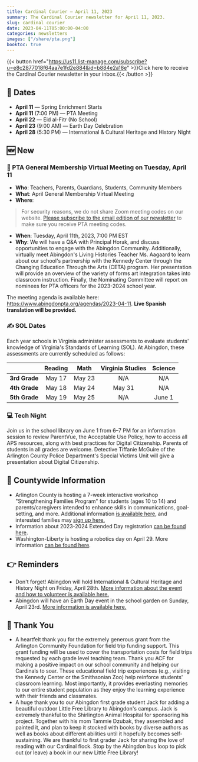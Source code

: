 ```yaml
---
title: Cardinal Courier — April 11, 2023
summary: The Cardinal Courier newsletter for April 11, 2023.
slug: cardinal courier
date: 2023-04-11T05:00:00-04:00
categories: newsletters
images: ["/share/pta.png"]
booktoc: true
---
```


{{< button href="https://us11.list-manage.com/subscribe?u=e8c2877018f64aa7e1fd2e884&id=b884e2a18e" >}}Click here to receive the Cardinal Courier newsletter in your inbox.{{< /button >}}

## 📅 Dates

- **April 11** — Spring Enrichment Starts
- **April 11** (7:00 PM) — PTA Meeting
- **April 22** — Eid al-Fitr (No School)
- **April 23** (9:00 AM) — Earth Day Celebration
- **April 28** (5:30 PM) — International & Cultural Heritage and History Night

## 🆕 New

### 👋 PTA General Membership Virtual Meeting on Tuesday, April 11

- **Who**: Teachers, Parents, Guardians, Students, Community Members
- **What**: April General Membership Virtual Meeting
- **Where**:
> For security reasons, we do not share Zoom meeting codes on our website. [Please subscribe to the email edition of our newsletter](https://us11.list-manage.com/subscribe?u=e8c2877018f64aa7e1fd2e884&id=b884e2a18e) to make sure you receive PTA meeting codes. 
- **When**: Tuesday, April 11th, 2023, 7:00 PM EST
- **Why**: We will have a Q&A with Principal Horak, and discuss opportunities to engage with the Abingdon Community. Additionally, virtually meet Abingdon's Living Histories Teacher Ms. Aagaard to learn about our school's partnership with the Kennedy Center through the Changing Education Through the Arts (CETA) program. Her presentation will provide an overview of the variety of forms art integration takes into classroom instruction. Finally, the Nominating Committee will report on nominees for PTA officers for the 2023-2024 school year.

The meeting agenda is available here: https://www.abingdonpta.org/agendas/2023-04-11. **Live Spanish translation will be provided.**

### ✍️ SOL Dates

Each year schools in Virginia administer assessments to evaluate students' knowledge of Virginia's Standards of Learning (SOL). At Abingdon, these assessments are currently scheduled as follows:

| | Reading | Math | Virginia Studies | Science |
| :-: | :-: | :-: | :-: | :-: |
| **3rd Grade** | May 17 | May 23 | N/A    | N/A     |
| **4th Grade** | May 18 | May 24 | May 31 | N/A     |
| **5th Grade** | May 19 | May 25 | N/A    | June 1  |

### 💻 Tech Night

Join us in the school library on June 1 from 6–7 PM for an information session to review ParentVue, the Acceptable Use Policy, how to access all APS resources, along with best practices for Digital Citizenship. Parents of students in all grades are welcome. Detective Tiffanie McGuire of the Arlington County Police Department's Special Victims Unit will give a presentation about Digital Citizenship.

## 🏢 Countywide Information

- Arlington County is hosting a 7-week interactive workshop "Strengthening Families Program" for students (ages 10 to 14) and parents/caregivers intended to enhance skills in communications, goal-setting, and more. Additional information [is available here](https://www.arlingtonva.us/Government/Departments/DHS/Child-Family-Services/SFP), and interested families may [sign up here.](https://docs.google.com/forms/d/e/1FAIpQLSf2EqNLB1m0M8afbcKgn1i9YWFwiTwsHKf92TKWYCQgbmi2fw/viewform)
- Information about 2023-2024 Extended Day registration [can be found here](https://www.apsva.us/extended-day/registration/).
- Washington-Liberty is hosting a robotics day on April 29. More information [can be found here](https://www.apsva.us/ctae/stem/stem-events/).

## 👉 Reminders

- Don't forget! Abingdon will hold International & Cultural Heritage and History Night on Friday, April 28th. [More information about the event and how to volunteer is available here.](https://docs.google.com/forms/d/e/1FAIpQLSeizr_doYREpIoMxxgNoYP1Y2Musbz9BzvuIe78e_lKHzC-ZA/viewform)
- Abingdon will have an Earth Day event in the school garden on Sunday, April 23rd. [More information is available here.](https://www.abingdonpta.org/2023/03/17/earth-day/)

## 🙏 Thank You

- A heartfelt thank you for the extremely generous grant from the Arlington Community Foundation for field trip funding support.  This grant funding will be used to cover the transportation costs for field trips requested by each grade level teaching team.  Thank you ACF for making a positive impact on our school community and helping our Cardinals to soar.  These educational field trip experiences (e.g., visiting the Kennedy Center or the Smithsonian Zoo) help reinforce students' classroom learning. Most importantly, it provides everlasting memories to our entire student population as they enjoy the learning experience with their friends and classmates. 
- A huge thank you to our Abingdon first grade student Jack for adding a beautiful outdoor Little Free Library to Abingdon's campus.  Jack is extremely thankful to the Shirlington Animal Hospital for sponsoring his project.  Together with his mom Tammie Dzubak, they assembled and painted it, and plan to keep it stocked with books by diverse authors as well as books about different abilities until it hopefully becomes self-sustaining.  We are thankful to first grader Jack for sharing the love of reading with our Cardinal flock.  Stop by the Abingdon bus loop to pick out (or leave) a book in our new Little Free Library!